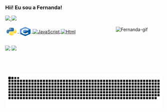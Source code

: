 ### Hii! Eu sou a Fernanda!

 <div>
  <a href="https://github.com/fernandavincenzo">
  <img height="160em" src="https://github-readme-stats.vercel.app/api?username=fernandavincenzo&show_icons=true&theme=radical&include_all_commits=true&count_private=true"/>
  <img height="110em" src="https://github-readme-stats.vercel.app/api/top-langs/?username=fernandavincenzo&layout=compact&langs_count=7&theme=radical"/>
 <div>
 <div style="display: inline_block"><br>
  <img align="center" alt="Python" height="30" width="40" src="https://raw.githubusercontent.com/devicons/devicon/master/icons/python/python-original.svg">
  <img align="center" alt="C" height="30" width="40" src="https://raw.githubusercontent.com/devicons/devicon/master/icons/c/c-original.svg">
  <img align="center" alt="JavaScript" height="30" width="40" src="![image](https://user-images.githubusercontent.com/83252256/145757055-1f0d6663-beac-46b3-8409-0b2cd03bbd3e.png)">
<img align="center" alt="Html" height="30" width="40" src="https://raw.githubusercontent.com/devicons/devicon/master/icons/HTML/HTML-original.svg">
  <img align="right" alt="Fernanda-gif" src="https://i.picasion.com/pic91/50045974506ab90599533d1a4c914dea.gif" width="150" height="150" border="0" alt="https://picasion.com/" /></a><br /><a href="https://picasion.com/"></a>
</div>
   
##
   
 <div> 
  <a href="https://instagram.com/nandavincenzo" target="_blank"><img src="https://img.shields.io/badge/-Instagram-%23E4405F?style=for-the-badge&logo=instagram&logoColor=black" target="_blank"></a>
  <a href = "mailto:fernanda.vincenzo165@gmail.com"><img src="https://img.shields.io/badge/-Gmail-%23333?style=for-the-badge&logo=gmail&logoColor=red" target="_blank"></a>

 
  ![Snake animation](https://github.com/fernandavincenzo/fernandavincenzo/blob/output/github-contribution-grid-snake.svg)
 
</div>
